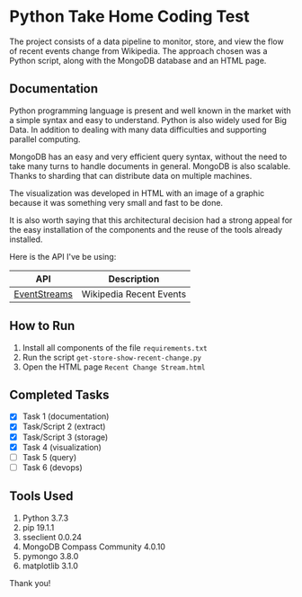 # Python Take Home Coding Test
The project consists of a data pipeline to monitor, store, and view the flow of recent events change from Wikipedia.
The approach chosen was a Python script, along with the MongoDB database and an HTML page.

## Documentation
Python programming language is present and well known in the market with a simple syntax and easy to understand.
Python is also widely used for Big Data. In addition to dealing with many data difficulties and supporting parallel computing.

MongoDB has an easy and very efficient query syntax, without the need to take many turns to handle documents in general.
MongoDB is also scalable. Thanks to sharding that can distribute data on multiple machines.

The visualization was developed in HTML with an image of a graphic because it was something very small and fast to be done.

It is also worth saying that this architectural decision had a strong appeal for the easy installation of the components and the reuse of the tools already installed.

Here is the API I've be using:

| API                                                                       | Description   |
| ------------------------------------------------------------------------- | ------------- |
| [EventStreams](https://stream.wikimedia.org/v2/stream/recentchange)                | Wikipedia Recent Events |

## How to Run
1. Install all components of the file `requirements.txt`
2. Run the script `get-store-show-recent-change.py`
3. Open the HTML page `Recent Change Stream.html`

## Completed Tasks
- [x] Task 1 (documentation)
- [x] Task/Script 2 (extract)
- [x] Task/Script 3 (storage)
- [x] Task 4 (visualization)
- [ ] Task 5 (query)
- [ ] Task 6 (devops)

## Tools Used
1. Python 3.7.3
2. pip 19.1.1
3. sseclient 0.0.24
4. MongoDB Compass Community 4.0.10
5. pymongo 3.8.0
6. matplotlib 3.1.0

Thank you!
